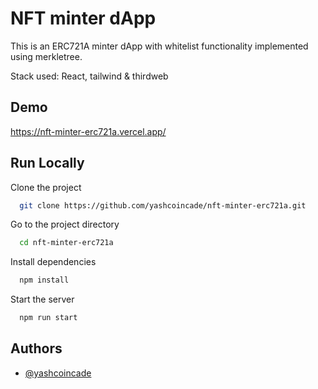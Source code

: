 
# NFT minter dApp

This is an ERC721A minter dApp with whitelist functionality implemented using merkletree.

Stack used: React, tailwind & thirdweb
## Demo

https://nft-minter-erc721a.vercel.app/


## Run Locally

Clone the project

```bash
  git clone https://github.com/yashcoincade/nft-minter-erc721a.git
```

Go to the project directory

```bash
  cd nft-minter-erc721a
```

Install dependencies

```bash
  npm install
```

Start the server

```bash
  npm run start
```


## Authors

- [@yashcoincade](https://www.github.com/yashcoincade)

